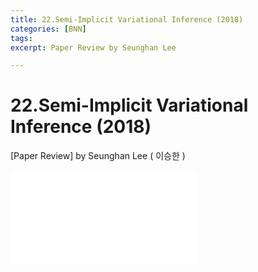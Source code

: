 ```yaml
---
title: 22.Semi-Implicit Variational Inference (2018)
categories: [BNN]
tags: 
excerpt: Paper Review by Seunghan Lee

---
```


22.Semi-Implicit Variational Inference (2018)
=============================================

[Paper Review] by Seunghan Lee ( 이승한 )

<embed src="/assets/pdf/BNN/review/[review]22.Semi-Implicit Variational Inference (2018).pdf#toolbar=0&navpanes=0&scrollbar=0" type="application/pdf" />